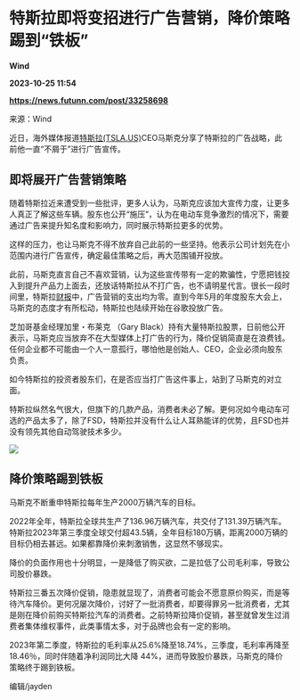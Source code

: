 # 特斯拉即将变招进行广告营销，降价策略踢到“铁板”
**Wind**

**2023-10-25 11:54**

**https://news.futunn.com/post/33258698**

来源：Wind

近日，海外媒体报道[特斯拉(TSLA.US)](https://www.futunn.com/quote/stock?m=us&code=TSLA)CEO马斯克分享了特斯拉的广告战略，此前他一直“不屑于”进行广告宣传。

即将展开广告营销策略
----------

随着特斯拉近来遭受到一些批评，更多人认为，马斯克应该加大宣传力度，让更多人真正了解这些车辆。股东也公开“施压”，认为在电动车竞争激烈的情况下，需要通过广告来提升知名度和影响力，同时展示特斯拉更多的优势。

这样的压力，也让马斯克不得不放弃自己此前的一些坚持。他表示公司计划先在小范围内进行广告宣传，确定最佳策略之后，再大范围铺开投放。

此前，马斯克直言自己不喜欢营销，认为这些宣传带有一定的欺骗性，宁愿把钱投入到提升产品力上面去，还放话特斯拉从不打广告，也不请明星代言。很长一段时间里，特斯拉[财报](https://course.futunn.com/course/38441?news_content_link_id=412&news_content_link_type=textlink_learning)中，广告营销的支出均为零。直到今年5月的年度股东大会上，马斯克的态度才有所松动，特斯拉也陆续开始在谷歌投放广告。

芝加哥基金经理加里・布莱克 （Gary Black）持有大量特斯拉股票，日前他公开表示，马斯克应当放弃不在大型媒体上打广告的行为，降价促销简直是在浪费钱。任何企业都不可能由一个人一意孤行，哪怕他是创始人、CEO，企业必须向股东负责。

如今特斯拉的投资者股东们，在是否应当打广告这件事上，站到了马斯克的对立面。

特斯拉纵然名气很大，但旗下的几款产品，消费者未必了解。更何况如今电动车可选的产品太多了，除了FSD，特斯拉并没有什么让人耳熟能详的优势，且FSD也并没有领先其他自动驾驶技术多少。

![](https://postimg.futunn.com/16982320751233645516495.png)

降价策略踢到铁板
--------

马斯克不断重申特斯拉每年生产2000万辆汽车的目标。

2022年全年，特斯拉全球共生产了136.96万辆汽车，共交付了131.39万辆汽车。特斯拉2023年第三季度全球交付超43.5辆，全年目标180万辆，距离2000万辆的目标仍相去甚远。如果都靠降价来刺激销售，这显然不够现实。

降价的负面作用也十分明显，一是降低了购买欲，二是拉低了公司毛利率，导致公司股价暴跌。

特斯拉三番五次降价促销，隐患就显现了，消费者可能会不愿意原价购买，而是等待汽车降价。更何况屡次降价，讨好了一批消费者，却要得罪另一批消费者，尤其是刚在降价前购买特斯拉汽车的消费者。之前特斯拉降价促销，甚至就曾发生过消费者集体维权事件，此类事情太多，对于品牌也会有一定的影响。

2023年第二季度，特斯拉的毛利率从25.6%降至18.74%，三季度，毛利率再降至18.46％，同时伴随着净利润同比大降 44%，进而导致股价暴跌，马斯克的降价策略终于踢到铁板。

编辑/jayden